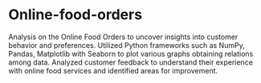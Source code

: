 # Online-food-orders
Analysis on the Online Food Orders to uncover insights into customer behavior and preferences. Utilized Python frameworks such as NumPy, Pandas, Matplotlib with Seaborn to plot various graphs obtaining relations among data. Analyzed customer feedback to understand their experience with online food services and identified areas for improvement.
